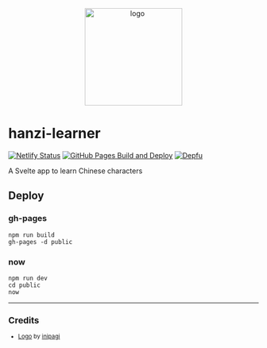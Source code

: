 <div align="center">
    <img src="https://cdn0.iconfinder.com/data/icons/education-flat-7/128/03_Brush-512.png" alt="logo" height="196">
</div>

# hanzi-learner

[![Netlify Status](https://api.netlify.com/api/v1/badges/00479b1b-7892-4250-9b23-91df71d8c763/deploy-status)](https://app.netlify.com/sites/hanzi-learner/deploys)
[![GitHub Pages Build and Deploy](https://github.com/zehengl/hanzi-learner/actions/workflows/gh-pages-build-deploy.yml/badge.svg)](https://github.com/zehengl/hanzi-learner/actions/workflows/gh-pages-build-deploy.yml)
[![Depfu](https://badges.depfu.com/badges/ff841f27978cf5e289f0e238b91ad847/count.svg)](https://depfu.com/github/zehengl/hanzi-learner?project_id=23910)

A Svelte app to learn Chinese characters

## Deploy

### gh-pages

    npm run build
    gh-pages -d public

### now

    npm run dev
    cd public
    now

<hr>

<sup>

## Credits

- [Logo][1] by [inipagi][2]

</sup>

[1]: https://www.iconfinder.com/icons/2064478/brush_education_learn_student_study_icon
[2]: https://www.iconfinder.com/inipagi
